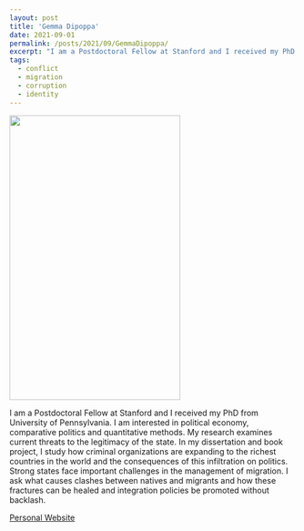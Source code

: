 ```yaml
---
layout: post
title: 'Gemma Dipoppa'
date: 2021-09-01
permalink: /posts/2021/09/GemmaDipoppa/
excerpt: "I am a Postdoctoral Fellow at Stanford and I received my PhD from University of Pennsylvania. I am interested in political economy, comparative politics and quantitative methods. My research examines current threats to the legitimacy of the state. In my dissertation and book project, I study how criminal organizations are expanding to the richest countries in the world and the consequences of this infiltration on politics. Strong states face important challenges in the management of migration. I ask what causes clashes between natives and migrants and how these fractures can be healed and integration policies be promoted without backlash."
tags:
  - conflict
  - migration
  - corruption
  - identity
---
```

<img src="https://gsipe-workshop.github.io/images/Gemma_Dipoppa.jpg" width="300" height="500" />

I am a Postdoctoral Fellow at Stanford and I received my PhD from University of Pennsylvania. I am interested in political economy, comparative politics and quantitative methods. My research examines current threats to the legitimacy of the state. In my dissertation and book project, I study how criminal organizations are expanding to the richest countries in the world and the consequences of this infiltration on politics. Strong states face important challenges in the management of migration. I ask what causes clashes between natives and migrants and how these fractures can be healed and integration policies be promoted without backlash.

<a href= "https://web.sas.upenn.edu/gemmad">Personal Website</a>
